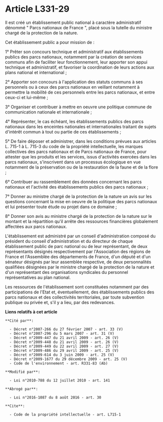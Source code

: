# Article L331-29

Il est créé un établissement public national à caractère administratif dénommé " Parcs nationaux de France ", placé sous la
tutelle du ministre chargé de la protection de la nature. 

Cet établissement public a pour mission de : 

1° Prêter son concours technique et administratif aux établissements publics des parcs nationaux, notamment par la création
de services communs afin de faciliter leur fonctionnement, leur apporter son appui technique et administratif, et favoriser
la coordination de leurs actions aux plans national et international ; 

2° Apporter son concours à l'application des statuts communs à ses personnels ou à ceux des parcs nationaux en veillant
notamment à permettre la mobilité de ces personnels entre les parcs nationaux, et entre ceux-ci et lui-même ; 

3° Organiser et contribuer à mettre en oeuvre une politique commune de communication nationale et internationale ; 

4° Représenter, le cas échéant, les établissements publics des parcs nationaux dans les enceintes nationales et
internationales traitant de sujets d'intérêt commun à tout ou partie de ces établissements ; 

5° De faire déposer et administrer, dans les conditions prévues aux articles L. 715-1 à L. 715-3 du code de la propriété
intellectuelle, les marques collectives des parcs nationaux et de Parcs nationaux de France, pour attester que les produits
et les services, issus d'activités exercées dans les parcs nationaux, s'inscrivent dans un processus écologique en vue
notamment de la préservation ou de la restauration de la faune et de la flore ; 

6° Contribuer au rassemblement des données concernant les parcs nationaux et l'activité des établissements publics des parcs
nationaux ; 

7° Donner au ministre chargé de la protection de la nature un avis sur les questions concernant la mise en oeuvre de la
politique des parcs nationaux et lui présenter toute étude ou projet dans ce domaine ; 

8° Donner son avis au ministre chargé de la protection de la nature sur le montant et la répartition qu'il arrête des
ressources financières globalement affectées aux parcs nationaux. 

L'établissement est administré par un conseil d'administration composé du président du conseil d'administration et du
directeur de chaque établissement public de parc national ou de leur représentant, de deux représentants désignés
respectivement par l'Association des régions de France et l'Assemblée des départements de France, d'un député et d'un
sénateur désignés par leur assemblée respective, de deux personnalités qualifiées désignées par le ministre chargé de la
protection de la nature et d'un représentant des organisations syndicales du personnel représentatives au plan national. 

Les ressources de l'établissement sont constituées notamment par des participations de l'Etat et, éventuellement, des
établissements publics des parcs nationaux et des collectivités territoriales, par toute subvention publique ou privée et,
s'il y a lieu, par des redevances.

**Liens relatifs à cet article**

	**Cité par**:

	  - Décret n°2007-266 du 27 février 2007 - art. 33 (V)
	  - Décret n°2007-296 du 5 mars 2007 - art. 31 (V)
	  - Décret n°2009-447 du 21 avril 2009 - art. 26 (V)
	  - Décret n°2009-448 du 21 avril 2009 - art. 26 (V)
	  - Décret n°2009-449 du 22 avril 2009 - art. 27 (V)
	  - Décret n°2009-486 du 29 avril 2009 - art. 25 (V)
	  - Décret n°2009-614 du 3 juin 2009 - art. 25 (V)
	  - Décret n°2009-1677 du 29 décembre 2009 - art. 25 (V)
	  - Code de l'environnement - art. R331-83 (Ab)

	**Modifié par**:

	  - Loi n°2010-788 du 12 juillet 2010 - art. 141

	**Abrogé par**:

	  - Loi n°2016-1087 du 8 août 2016 - art. 30

	**Cite**:

	  - Code de la propriété intellectuelle - art. L715-1

